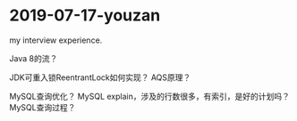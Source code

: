 # 2019-07-17-youzan
my interview experience.

Java 8的流？

JDK可重入锁ReentrantLock如何实现？
AQS原理？

MySQL查询优化？
MySQL explain，涉及的行数很多，有索引，是好的计划吗？
MySQL查询过程？
